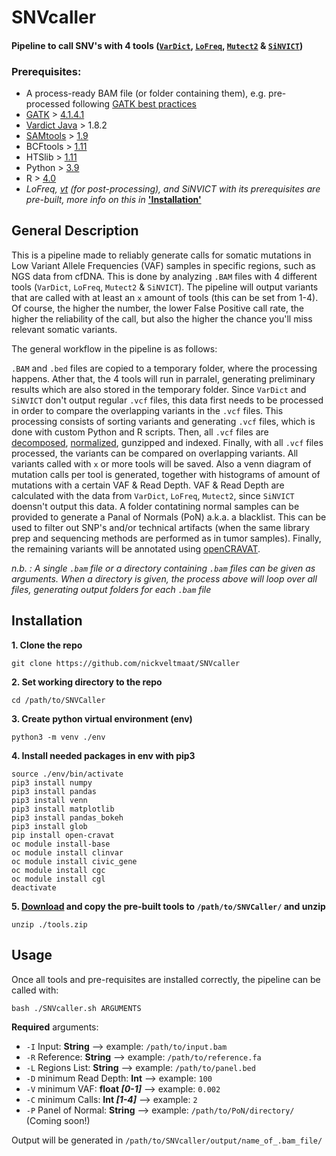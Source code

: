 # SNVcaller
#### **Pipeline to call SNV's with 4 tools ([`VarDict`](https://pubmed.ncbi.nlm.nih.gov/27060149/), [`LoFreq`](https://www.ncbi.nlm.nih.gov/pmc/articles/PMC3526318/), [`Mutect2`](https://www.biorxiv.org/content/10.1101/861054v1) & [`SiNVICT`](https://pubmed.ncbi.nlm.nih.gov/27531099/))**

### Prerequisites:
 * A process-ready BAM file (or folder containing them), e.g. pre-processed following [GATK best practices](https://gatk.broadinstitute.org/hc/en-us/articles/360035535912-Data-pre-processing-for-variant-discovery)
 * [GATK](https://gatk.broadinstitute.org/hc/en-us) > [4.1.4.1](https://github.com/broadinstitute/gatk/releases/tag/4.1.4.1)
 * [Vardict Java](https://bioconda.github.io/recipes/vardict-java/README.html) > 1.8.2
 * [SAMtools](http://www.htslib.org/) > [1.9](http://www.htslib.org/download/)
 * BCFtools > [1.11](http://www.htslib.org/download/)
 * HTSlib > [1.11](http://www.htslib.org/download/)
 * Python > [3.9](https://www.python.org/downloads/release/python-390/)
 * R > [4.0](https://cran.r-project.org/bin/windows/base/)
 * *LoFreq, [vt](https://github.com/atks/vt) (for post-processing), and SiNVICT with its prerequisites are pre-built, more info on this in* [__'Installation'__](https://github.com/nickveltmaat/SNVcaller/blob/main/README.md#installation)

## General Description
This is a pipeline made to reliably generate calls for somatic mutations in Low Variant Allele Frequencies (VAF) samples in specific regions, such as NGS data from cfDNA. This is done by analyzing `.BAM` files with 4 different tools (`VarDict`, `LoFreq`, `Mutect2` & `SiNVICT`). The pipeline will output variants that are called with at least an `x` amount of tools (this can be set from 1-4). Of course, the higher the number, the lower False Positive call rate, the higher the reliability of the call, but also the higher the chance you'll miss relevant somatic variants. 

The general workflow in the pipeline is as follows: 

`.BAM` and `.bed` files are copied to a temporary folder, where the processing happens. Ather that, the 4 tools will run in parralel, generating preliminary results which are also stored in the temporary folder. Since `VarDict` and `SiNVICT` don't output regular `.vcf` files, this data first needs to be processed in order to compare the overlapping variants in the `.vcf` files. This processing consists of sorting variants and generating `.vcf` files, which is done with custom Python and R scripts. Then, all `.vcf` files are [decomposed](https://genome.sph.umich.edu/wiki/Vt#Decompose), [normalized](https://genome.sph.umich.edu/wiki/Vt#Normalization), gunzipped and indexed. Finally, with all `.vcf` files processed, the variants can be compared on overlapping variants. All variants called with `x` or more tools will be saved. Also a venn diagram of mutation calls per tool is generated, together with histograms of amount of mutations with a certain VAF & Read Depth. VAF & Read Depth are calculated with the data from `VarDict`, `LoFreq`, `Mutect2`, since `SiNVICT` doensn't output this data. A folder contatining normal samples can be provided to generate a Panal of Normals (PoN) a.k.a. a blacklist. This can be used to filter out SNP's and/or technical artifacts (when the same library prep and sequencing methods are performed as in tumor samples). Finally, the remaining variants will be annotated using [openCRAVAT](https://opencravat.org/).

*n.b. : A single `.bam` file or a directory containing `.bam` files can be given as arguments. When a directory is given, the process above will loop over all files, generating output folders for each `.bam` file* 



## Installation
**1. Clone the repo**

`git clone https://github.com/nickveltmaat/SNVcaller`

**2. Set working directory to the repo**

`cd /path/to/SNVCaller`

**3. Create python virtual environment (env)**

`python3 -m venv ./env`

**4. Install needed packages in env with pip3**

```
source ./env/bin/activate
pip3 install numpy
pip3 install pandas
pip3 install venn
pip3 install matplotlib
pip3 install pandas_bokeh
pip3 install glob
pip install open-cravat
oc module install-base
oc module install clinvar
oc module install civic_gene
oc module install cgc
oc module install cgl
deactivate
```
**5. [Download](https://drive.google.com/drive/folders/1QBt0NdPqjQU_y-A7omxoyiPfl1DL65Xn?usp=sharing) and copy the pre-built tools to `/path/to/SNVCaller/` and unzip**
 
 `unzip ./tools.zip`

## Usage
Once all tools and pre-requisites are installed correctly, the pipeline can be called with: 

`bash ./SNVcaller.sh ARGUMENTS`

**Required** arguments:
- `-I` Input:              **String**   --> example: `/path/to/input.bam`
- `-R` Reference:          **String**    --> example: `/path/to/reference.fa`
- `-L` Regions List:       **String**    --> example: `/path/to/panel.bed`
- `-D` minimum Read Depth:  **Int**       --> example: `100`
- `-V` minimum VAF:         __float *[0-1]*__  --> example: `0.002`
- `-C` minimum Calls:       __Int *[1-4]*__ --> example: `2`
- `-P` Panel of Normal:     **String** --> example: `/path/to/PoN/directory/` (Coming soon!)


Output will be generated in `/path/to/SNVcaller/output/name_of_.bam_file/`
